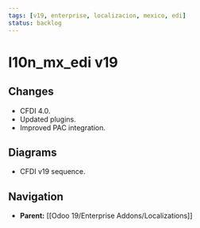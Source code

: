 ```yaml
---
tags: [v19, enterprise, localizacion, mexico, edi]
status: backlog
---
```

# l10n_mx_edi v19

## Changes
- CFDI 4.0.
- Updated plugins.
- Improved PAC integration.

## Diagrams
- CFDI v19 sequence.






## Navigation
- **Parent:** [[Odoo 19/Enterprise Addons/Localizations]]
